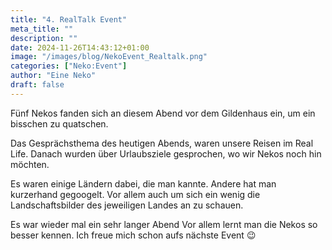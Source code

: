```yaml
---
title: "4. RealTalk Event"
meta_title: ""
description: ""
date: 2024-11-26T14:43:12+01:00
image: "/images/blog/NekoEvent_Realtalk.png"
categories: ["Neko:Event"]
author: "Eine Neko"
draft: false
---
```


Fünf Nekos fanden sich an diesem Abend vor dem Gildenhaus ein, um ein bisschen zu quatschen.

Das Gesprächsthema des heutigen Abends, waren unsere Reisen im Real Life. Danach wurden über Urlaubsziele gesprochen, wo wir Nekos noch hin möchten.

Es waren einige Ländern dabei, die man kannte. Andere hat man kurzerhand gegoogelt. Vor allem auch um sich ein wenig die Landschaftsbilder des jeweiligen Landes an zu schauen.

Es war wieder mal ein sehr langer Abend Vor allem lernt man die Nekos so besser kennen. Ich freue mich schon aufs nächste Event :wink: